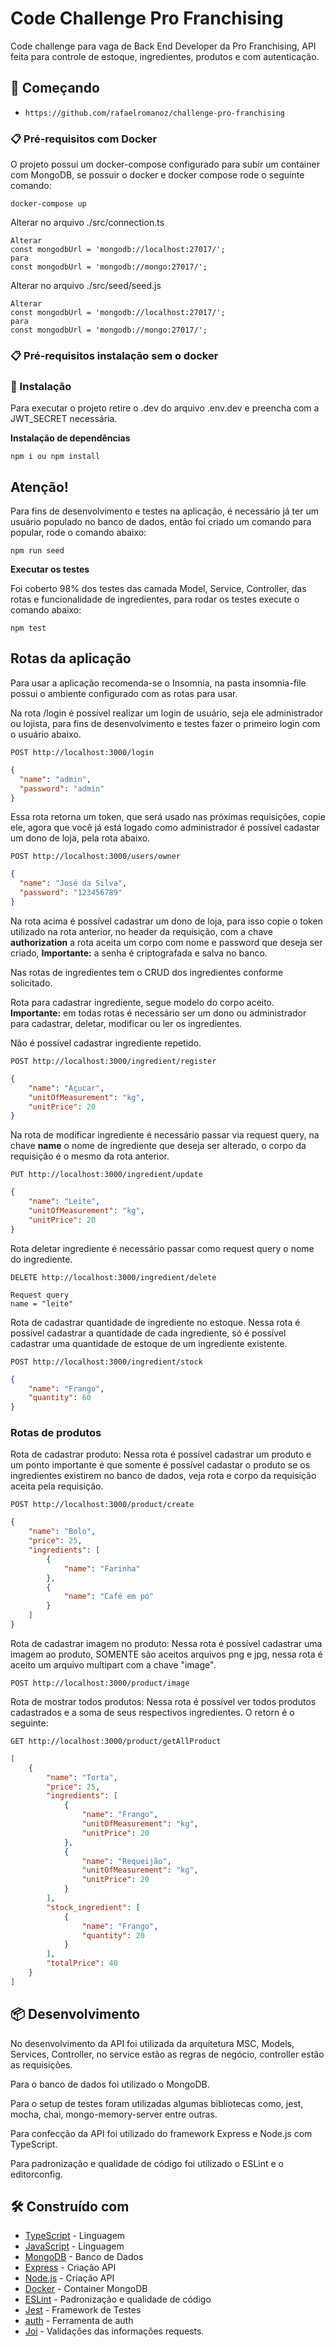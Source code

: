 # Code Challenge Pro Franchising

Code challenge para vaga de Back End Developer da Pro Franchising, API feita para controle de estoque, ingredientes, produtos e com autenticação.

## 🚀 Começando

- `https://github.com/rafaelromanoz/challenge-pro-franchising`

### 📋 Pré-requisitos com Docker

O projeto possui um docker-compose configurado para subir um container com MongoDB, se possuir o docker e docker compose rode o seguinte comando:

```
docker-compose up
```

Alterar no arquivo ./src/connection.ts

```
Alterar
const mongodbUrl = 'mongodb://localhost:27017/';
para
const mongodbUrl = 'mongodb://mongo:27017/';
```

Alterar no arquivo ./src/seed/seed.js

```
Alterar
const mongodbUrl = 'mongodb://localhost:27017/';
para
const mongodbUrl = 'mongodb://mongo:27017/';
```


### 📋 Pré-requisitos instalação sem o docker

### 🔧 Instalação

Para executar o projeto retire o .dev do arquivo .env.dev e preencha com a JWT_SECRET necessária.

<strong>Instalação de dependências</strong>

```
npm i ou npm install
```
## Atenção!

Para fins de desenvolvimento e testes na aplicação, é necessário já ter um usuário populado no banco de dados, então foi criado um comando para popular, rode o comando abaixo:
```
npm run seed
```

<strong>Executar os testes</strong>

Foi coberto 98% dos testes das camada Model, Service, Controller, das rotas e funcionalidade de ingredientes, para rodar os testes execute o comando abaixo:

```
npm test
```

## Rotas da aplicação

Para usar a aplicação recomenda-se o Insomnia, na pasta
insomnia-file possui o ambiente configurado com as rotas para usar.

Na rota /login é possível realizar um login de usuário, seja ele administrador ou lojista, para fins de desenvolvimento e testes fazer o primeiro login com o usuário abaixo.
```
POST http://localhost:3000/login
```
```json
{
  "name": "admin",
  "password": "admin"
}
```
Essa rota retorna um token, que será usado nas próximas requisições, copie ele, agora que você já está logado como administrador é possível cadastar um dono de loja, pela rota abaixo.
```
POST http://localhost:3000/users/owner
```
```json
{
  "name": "José da Silva",
  "password": "123456789"
}
```
Na rota acima é possível cadastrar um dono de loja, para isso copie o token utilizado na rota anterior, no header da requisição, com a chave <strong>authorization</strong> a rota aceita um corpo com nome e password que deseja ser criado, <strong>Importante:</strong> a senha é criptografada e salva no banco.

Nas rotas de ingredientes tem o CRUD dos ingredientes conforme solicitado.

Rota para cadastrar ingrediente, segue modelo do corpo aceito.
<strong>Importante:</strong> em todas rotas é necessário ser um dono ou administrador para cadastrar, deletar, modificar ou ler os ingredientes.

Não é possível cadastrar ingrediente repetido.
```
POST http://localhost:3000/ingredient/register
```

```json
{
	"name": "Açucar",
	"unitOfMeasurement": "kg",
	"unitPrice": 20
}
```
Na rota de modificar ingrediente é necessário passar via request query, na chave <strong>name</strong> o nome de ingrediente que deseja ser alterado, o corpo da requisição é o mesmo da rota anterior.
```
PUT http://localhost:3000/ingredient/update
```

```json
{
	"name": "Leite",
	"unitOfMeasurement": "kg",
	"unitPrice": 20
}
```
Rota deletar ingrediente é necessário passar como request query o nome do ingrediente.
```
DELETE http://localhost:3000/ingredient/delete
```
```
Request query
name = "leite"
```
Rota de cadastrar quantidade de ingrediente no estoque.
Nessa rota é possível cadastrar a quantidade de cada ingrediente, só é possível cadastrar uma quantidade de estoque de um ingrediente existente.
```
POST http://localhost:3000/ingredient/stock
```
```json
{
	"name": "Frango",
	"quantity": 60
}
```

### Rotas de produtos

Rota de cadastrar produto:
Nessa rota é possível cadastrar um produto e um ponto importante é que somente é possível cadastar o produto se os ingredientes existirem no banco de dados, veja rota e corpo da requisição aceita pela requisição.
```
POST http://localhost:3000/product/create
```
```json
{
	"name": "Bolo",
	"price": 25,
	"ingredients": [
		{
			"name": "Farinha"
		},
		{
			"name": "Café em pó"
		}
	]
}
```
Rota de cadastrar imagem no produto:
Nessa rota é possível cadastrar uma imagem ao produto, SOMENTE são aceitos arquivos png e jpg, nessa rota é aceito um arquivo multipart com a chave "image".

```
POST http://localhost:3000/product/image
```

Rota de mostrar todos produtos:
Nessa rota é possível ver todos produtos cadastrados e a soma de seus respectivos ingredientes.
O retorn é o seguinte:
```
GET http://localhost:3000/product/getAllProduct
```
```json
[
	{
		"name": "Torta",
		"price": 25,
		"ingredients": [
			{
				"name": "Frango",
				"unitOfMeasurement": "kg",
				"unitPrice": 20
			},
			{
				"name": "Requeijão",
				"unitOfMeasurement": "kg",
				"unitPrice": 20
			}
		],
		"stock_ingredient": [
			{
				"name": "Frango",
				"quantity": 20
			}
		],
		"totalPrice": 40
	}
]
```

## 📦 Desenvolvimento

No desenvolvimento da API foi utilizada da arquitetura MSC, Models, Services, Controller, no service estão as regras de negócio, controller estão as requisições.

Para o banco de dados foi utilizado o MongoDB.

Para o setup de testes foram utilizadas algumas bibliotecas como, jest, mocha, chai, mongo-memory-server entre outras.

Para confecção da API foi utilizado do framework Express e Node.js com TypeScript.

Para padronização e qualidade de código foi utilizado o ESLint e o editorconfig.

## 🛠️ Construído com

* [TypeScript](https://www.typescriptlang.org/) - Linguagem
* [JavaScript](javascript.com) - Linguagem
* [MongoDB](https://www.mongodb.com/) - Banco de Dados
* [Express](https://expressjs.com/pt-br/) - Criação API
* [Node.js](https://nodejs.org/en/) - Criação API
* [Docker](https://nodejs.org/en/) - Container MongoDB
* [ESLint](https://eslint.org/) - Padronização e qualidade de código
* [Jest](https://jestjs.io/pt-BR/) - Framework de Testes
* [auth](https://jwt.io/) - Ferramenta de auth
* [Joi](https://joi.dev/api/?v=17.6.0) - Validações das informações requests.
